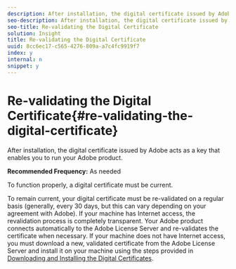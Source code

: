 ```yaml
---
description: After installation, the digital certificate issued by Adobe acts as a key that enables you to run your Adobe product.
seo-description: After installation, the digital certificate issued by Adobe acts as a key that enables you to run your Adobe product.
seo-title: Re-validating the Digital Certificate
solution: Insight
title: Re-validating the Digital Certificate
uuid: 8cc6ec17-c565-4276-809a-a7c4fc9919f7
index: y
internal: n
snippet: y
---
```


# Re-validating the Digital Certificate{#re-validating-the-digital-certificate}

After installation, the digital certificate issued by Adobe acts as a key that enables you to run your Adobe product.

 **Recommended Frequency:** As needed

To function properly, a digital certificate must be current.

To remain current, your digital certificate must be re-validated on a regular basis (generally, every 30 days, but this can vary depending on your agreement with Adobe). If your machine has Internet access, the revalidation process is completely transparent. Your Adobe product connects automatically to the Adobe License Server and re-validates the certificate when necessary. If your machine does not have Internet access, you must download a new, validated certificate from the Adobe License Server and install it on your machine using the steps provided in [Downloading and Installing the Digital Certificates](../../../home/c-inst-svr/c-install-ins-svr/t-install-proc-inst-svr-dpu/c-dnld-dgtl-cert/c-dnld-dgtl-cert.md#concept-4f79c240492f4e52b6375b4b3bbefa17). 
